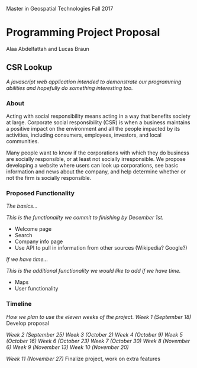 Master in Geospatial Technologies
Fall 2017

# Programming Project Proposal
Alaa Abdelfattah and Lucas Braun

## CSR Lookup
_A javascript web application intended to demonstrate our programming abilities and hopefully do something interesting too._

### About
Acting with social responsibility means acting in a way that benefits society at large. Corporate social responsibility (CSR) is when a business maintains a positive impact on the environment and all the people impacted by its activities, including consumers, employees, investors, and local communities.

Many people want to know if the corporations with which they do business are socially responsible, or at least not socially irresponsible. We propose developing a website where users can look up corporations, see basic information and news about the company, and help determine whether or not the firm is socially responsible.

### Proposed Functionality
*The basics…*

_This is the functionality we commit to finishing by December 1st._

- Welcome page
- Search
- Company info page
- Use API to pull in information from other sources (Wikipedia? Google?)

*If we have time…*

_This is the additional functionality we would like to add if we have time._

- Maps
- User functionality

### Timeline
_How we plan to use the eleven weeks of the project._
*Week 1 (September 18)*
Develop proposal

*Week 2 (September 25)*
*Week 3 (October 2)*
*Week 4 (October 9)*
*Week 5 (October 16)*
*Week 6 (October 23)*
*Week 7 (October 30)*
*Week 8 (November 6)*
*Week 9 (November 13)*
*Week 10 (November 20)*

*Week 11 (November 27)*
Finalize project, work on extra features

